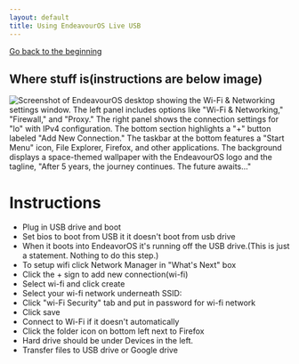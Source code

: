 ```yaml
---
layout: default
title: Using EndeavourOS Live USB
---
```

[Go back to the beginning](/) 

## Where stuff is(instructions are below image)
![Screenshot of EndeavourOS desktop showing the Wi-Fi & Networking settings window. The left panel includes options like "Wi-Fi & Networking," "Firewall," and "Proxy." The right panel shows the connection settings for "lo" with IPv4 configuration. The bottom section highlights a "+" button labeled "Add New Connection." The taskbar at the bottom features a "Start Menu" icon, File Explorer, Firefox, and other applications. The background displays a space-themed wallpaper with the EndeavourOS logo and the tagline, "After 5 years, the journey continues. The future awaits..."](/images/endeavourOS-live-usb.png)

# Instructions
 - Plug in USB drive and boot
 - Set bios to boot from USB it it doesn't boot from usb drive
 - When it boots into EndeavorOS it's running off the USB drive.(This is just a statement. Nothing to do this step.)
 - To setup wifi click Network Manager in "What's Next" box
 - Click the + sign to add new connection(wi-fi)
 - Select wi-fi and click create
 - Select your wi-fi network underneath SSID:
 - Click "wi-Fi Security" tab and put in password for wi-fi network
 - Click save
 - Connect to Wi-Fi if it doesn't automatically
 - Click the folder icon on bottom left next to Firefox
 - Hard drive should be under Devices in the left.
 - Transfer files to USB drive or Google drive

